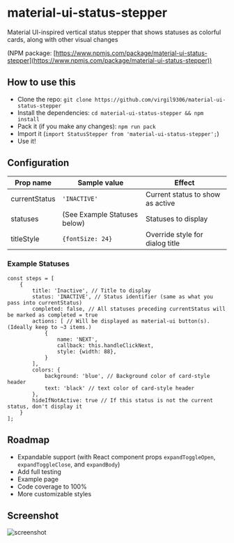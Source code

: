 # material-ui-status-stepper

Material UI-inspired vertical status stepper that shows statuses as colorful cards, along with other visual changes

(NPM package: [https://www.npmjs.com/package/material-ui-status-stepper](https://www.npmjs.com/package/material-ui-status-stepper))

## How to use this

  * Clone the repo: `git clone https://github.com/virgil9306/material-ui-status-stepper`
  * Install the dependencies: `cd material-ui-status-stepper && npm install`
  * Pack it (if you make any changes): `npm run pack`
  * Import it (```import StatusStepper from 'material-ui-status-stepper';```)
  * Use it!

## Configuration

| Prop name         | Sample value                 | Effect                                                                            |
|-------------------|------------------------------|-----------------------------------------------------------------------------------|
| currentStatus     | `'INACTIVE'`                | Current status to show as active                                                  |
| statuses          | (See Example Statuses below) | Statuses to display                                                               |
| titleStyle        | `{fontSize: 24}`            | Override style for dialog title                                                   |

### Example Statuses

```
const steps = [
    {
        title: 'Inactive', // Title to display
        status: 'INACTIVE', // Status identifier (same as what you pass into currentStatus)
        completed: false, // All statuses preceding currentStatus will be marked as completed = true
        actions: [ // Will be displayed as material-ui button(s). (Ideally keep to ~3 items.)
            {
                name: 'NEXT',
                callback: this.handleClickNext,
                style: {width: 88},
            }
        ],
        colors: {
            background: 'blue', // Background color of card-style header
            text: 'black' // text color of card-style header
        },
        hideIfNotActive: true // If this status is not the current status, don't display it
    }
];
```

## Roadmap

* Expandable support (with React component props `expandToggleOpen`, `expandToggleClose`, and `expandBody`)
* Add full testing
* Example page
* Code coverage to 100%
* More customizable styles

## Screenshot

![screenshot](https://user-images.githubusercontent.com/18497562/29059099-dec672ac-7c4e-11e7-8929-a6cff04bed61.png)
